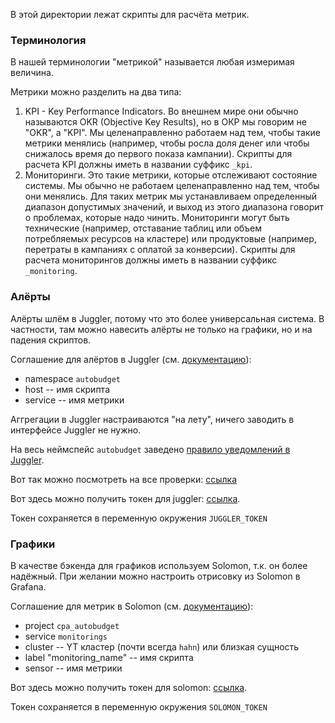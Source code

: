 В этой директории лежат скрипты для расчёта метрик.

### Терминология
В нашей терминологии "метрикой" называется любая измеримая величина.

Метрики можно разделить на два типа:
1. KPI - Key Performance Indicators.
Во внешнем мире они обычно называются OKR (Objective Key Results), но в ОКР мы говорим не "OKR", а "KPI".
Мы целенаправленно работаем над тем, чтобы такие метрики менялись (например, чтобы росла доля денег или чтобы снижалось время до первого показа кампании).
Скрипты для расчета KPI должны иметь в названии суффикс `_kpi`.
2. Мониторинги. Это такие метрики, которые отслеживают состояние системы.
Мы обычно не работаем целенаправленно над тем, чтобы они менялись.
Для таких метрик мы устанавливаем определенный диапазон допустимых значений,
и выход из этого диапазона говорит о проблемах, которые надо чинить.
Мониторинги могут быть технические (например, отставание таблиц или объем потребляемых ресурсов на кластере) или продуктовые (например, перетраты в кампаниях с оплатой за конверсии).
Скрипты для расчета мониторингов должны иметь в названии суффикс `_monitoring`.

### Алёрты
Алёрты шлём в Juggler, потому что это более универсальная система.
В частности, там можно навесить алёрты не только на графики, но и на падения скриптов.

Соглашение для алёртов в Juggler (см. [документацию](https://abc.yandex-team.ru/services/cpaautobudget/)):
- namespace `autobudget`
- host -- имя скрипта
- service -- имя метрики

Аггрегации в Juggler настраиваются "на лету", ничего заводить в интерфейсе Juggler не нужно.

На весь неймспейс `autobudget` заведено [правило уведомлений в Juggler](https://juggler.yandex-team.ru/notification_rules/?query=rule_id=5ea2c7aeef162500732ccc56).

Вот так можно посмотреть на все проверки: [ссылка](https://juggler.yandex-team.ru/aggregate_checks/?query=namespace%3Dautobudget)

Вот здесь можно получить токен для juggler: [ссылка](https://oauth.yandex-team.ru/authorize?response_type=token&client_id=cd178dcdc31a4ed79f42467f2d89b0d0).

Токен сохраняется в переменную окружения `JUGGLER_TOKEN`

### Графики
В качестве бэкенда для графиков используем Solomon, т.к. он более надёжный.
При желании можно настроить отрисовку из Solomon в Grafana.

Соглашение для метрик в Solomon (см. [документацию](https://wiki.yandex-team.ru/solomon/userguide/datamodel/)):
- project `cpa_autobudget`
- service `monitorings`
- cluster -- YT кластер (почти всегда `hahn`) или близкая сущность
- label "monitoring_name" -- имя скрипта
- sensor -- имя метрики

Вот здесь можно получить токен для solomon: [ссылка](https://oauth.yandex-team.ru/authorize?response_type=token&client_id=1c0c37b3488143ff8ce570adb66b9dfa).

Токен сохраняется в переменную окружения `SOLOMON_TOKEN`
